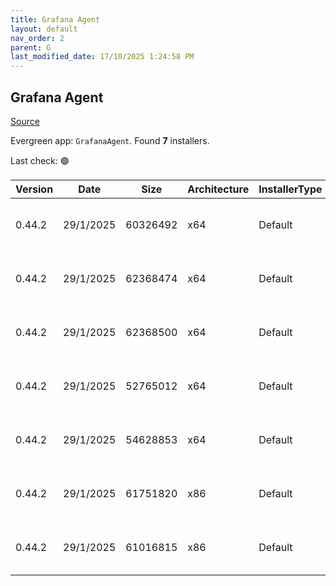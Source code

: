 ```yaml
---
title: Grafana Agent
layout: default
nav_order: 2
parent: G
last_modified_date: 17/10/2025 1:24:58 PM
---
```


## Grafana Agent

[Source](https://grafana.com/docs/agent/)

Evergreen app: `GrafanaAgent`. Found **7** installers.

Last check: 🟢

| Version | Date      | Size     | Architecture | InstallerType | Type | URI                                                                                                                                                                                                                        |
| ------- | --------- | -------- | ------------ | ------------- | ---- | -------------------------------------------------------------------------------------------------------------------------------------------------------------------------------------------------------------------------- |
| 0.44.2  | 29/1/2025 | 60326492 | x64          | Default       | zip  | [https://github.com/grafana/agent/releases/download/v0.44.2/grafana-agent-freebsd-amd64.zip](https://github.com/grafana/agent/releases/download/v0.44.2/grafana-agent-freebsd-amd64.zip)                                   |
| 0.44.2  | 29/1/2025 | 62368474 | x64          | Default       | zip  | [https://github.com/grafana/agent/releases/download/v0.44.2/grafana-agent-windows-amd64.exe.zip](https://github.com/grafana/agent/releases/download/v0.44.2/grafana-agent-windows-amd64.exe.zip)                           |
| 0.44.2  | 29/1/2025 | 62368500 | x64          | Default       | zip  | [https://github.com/grafana/agent/releases/download/v0.44.2/grafana-agent-windows-boringcrypto-amd64.exe.zip](https://github.com/grafana/agent/releases/download/v0.44.2/grafana-agent-windows-boringcrypto-amd64.exe.zip) |
| 0.44.2  | 29/1/2025 | 52765012 | x64          | Default       | zip  | [https://github.com/grafana/agent/releases/download/v0.44.2/grafana-agentctl-freebsd-amd64.zip](https://github.com/grafana/agent/releases/download/v0.44.2/grafana-agentctl-freebsd-amd64.zip)                             |
| 0.44.2  | 29/1/2025 | 54628853 | x64          | Default       | zip  | [https://github.com/grafana/agent/releases/download/v0.44.2/grafana-agentctl-windows-amd64.exe.zip](https://github.com/grafana/agent/releases/download/v0.44.2/grafana-agentctl-windows-amd64.exe.zip)                     |
| 0.44.2  | 29/1/2025 | 61751820 | x86          | Default       | zip  | [https://github.com/grafana/agent/releases/download/v0.44.2/grafana-agent-flow-installer.exe.zip](https://github.com/grafana/agent/releases/download/v0.44.2/grafana-agent-flow-installer.exe.zip)                         |
| 0.44.2  | 29/1/2025 | 61016815 | x86          | Default       | zip  | [https://github.com/grafana/agent/releases/download/v0.44.2/grafana-agent-installer.exe.zip](https://github.com/grafana/agent/releases/download/v0.44.2/grafana-agent-installer.exe.zip)                                   |
